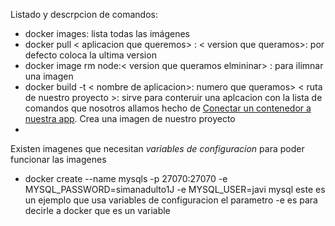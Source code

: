 Listado y descrpcion de comandos:

* docker images: lista todas las imágenes
* docker pull \< aplicacion que queremos> : \< version que queramos>: por defecto coloca la ultima version
* docker image rm node:\< version que queramos elmininar> : para ilimnar una imagen
* docker build -t \< nombre de aplicacion>: numero que queramos>  \< ruta de nuestro proyecto >: sirve para conteruir una aplcacion con la lista de comandos que nosotros allamos hecho de [Conectar un contenedor a nuestra app](Conectar%20un%20contenedor%20a%20nuestra%20app.md). Crea una imagen de nuestro proyecto
* 

Existen imagenes que necesitan *variables de configuracion* para poder funcionar las imagenes

* docker create --name mysqls -p 27070:27070 -e MYSQL_PASSWORD=simanadulto1J -e MYSQL_USER=javi mysql este es un ejemplo que usa variables de configuracion el parametro -e es para decirle a docker que es un variable
